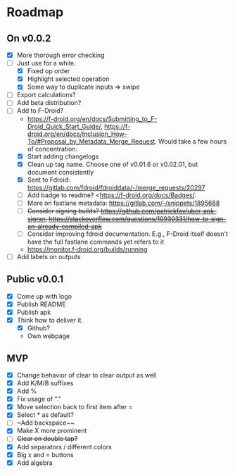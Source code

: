# Roadmap 

## On v0.0.2

- [x] More thorough error checking
- [ ] Just use for a while.
  - [x] Fixed op order
  - [x] Highlight selected operation
  - [x] Some way to duplicate inputs => swipe
- [ ] Export calculations?
- [ ] Add beta distribution?
- [ ] Add to F-Droid?
  - <https://f-droid.org/en/docs/Submitting_to_F-Droid_Quick_Start_Guide/>, <https://f-droid.org/en/docs/Inclusion_How-To/#Proposal_by_Metadata_Merge_Request>. Would take a few hours of concentration.
  - [x] Start adding changelogs
  - [x] Clean up tag name. Choose one of v0.01.6 or v0.02.01, but document consistently
  - [x] Sent to Fdroid: <https://gitlab.com/fdroid/fdroiddata/-/merge_requests/20297>
  - [ ] Add badge to readme? <https://f-droid.org/docs/Badges/.
  - [ ] More on fastlane metadata: https://gitlab.com/-/snippets/1895688
  - [ ] ~~Consider signing builds? <https://github.com/patrickfav/uber-apk-signer>, <https://stackoverflow.com/questions/10930331/how-to-sign-an-already-compiled-apk>~~
  - [ ] Consider improving fdroid documentation. E.g., F-Droid itself doesn't have the full fastlane commands yet refers to it
  - <https://monitor.f-droid.org/builds/running>
- [ ] Add labels on outputs

## Public v0.0.1

- [x] Come up with logo
- [x] Publish README
- [x] Publish apk
- [x] Think how to deliver it.
  - [x] Github? 
  - Own webpage

## MVP 

- [x] Change behavior of clear to clear output as well
- [x] Add K/M/B suffixes
- [x] Add %
- [x] Fix usage of "."
- [x] Move selection back to first item after = 
- [x] Select * as default?
- [ ] ~Add backspace~~
- [x] Make X more prominent
- [ ] ~~Clear on double tap?~~
- [x] Add separators / different colors
- [x] Big x and = buttons 
- [x] Add algebra
